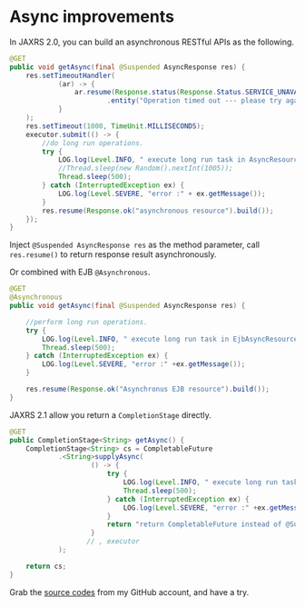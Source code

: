 # Async improvements

In JAXRS 2.0, you can build an asynchronous RESTful APIs as the following.

```java
@GET
public void getAsync(final @Suspended AsyncResponse res) {
    res.setTimeoutHandler(
            (ar) -> {
                ar.resume(Response.status(Response.Status.SERVICE_UNAVAILABLE)
                        .entity("Operation timed out --- please try again.").build());
            }
    );
    res.setTimeout(1000, TimeUnit.MILLISECONDS);
    executor.submit(() -> {
        //do long run operations.
        try {
            LOG.log(Level.INFO, " execute long run task in AsyncResource");
            //Thread.sleep(new Random().nextInt(1005));
            Thread.sleep(500);
        } catch (InterruptedException ex) {
            LOG.log(Level.SEVERE, "error :" + ex.getMessage());
        }
        res.resume(Response.ok("asynchronous resource").build());
    });
}
```

Inject `@Suspended AsyncResponse res` as the method parameter, call `res.resume()` to return response result asynchronously.

Or combined with EJB `@Asynchronous`.

```java
@GET
@Asynchronous
public void getAsync(final @Suspended AsyncResponse res) {

    //perform long run operations.
    try {
        LOG.log(Level.INFO, " execute long run task in EjbAsyncResource");
        Thread.sleep(500);
    } catch (InterruptedException ex) {
        LOG.log(Level.SEVERE, "error :" +ex.getMessage());
    }

    res.resume(Response.ok("Asynchronus EJB resource").build());
}
```

JAXRS 2.1 allow you return a `CompletionStage` directly.

```java
@GET
public CompletionStage<String> getAsync() {
    CompletionStage<String> cs = CompletableFuture
            .<String>supplyAsync(
                    () -> {
                        try {
                            LOG.log(Level.INFO, " execute long run task in CompletionStageResource");
                            Thread.sleep(500);
                        } catch (InterruptedException ex) {
                            LOG.log(Level.SEVERE, "error :" +ex.getMessage());
                        }
                        return "return CompletableFuture instead of @Suspended";
                    }
                   // , executor
            );

    return cs;
}
```

Grab the [source codes](https://github.com/hantsy/ee8-sandbox) from my GitHub account, and have a try.

